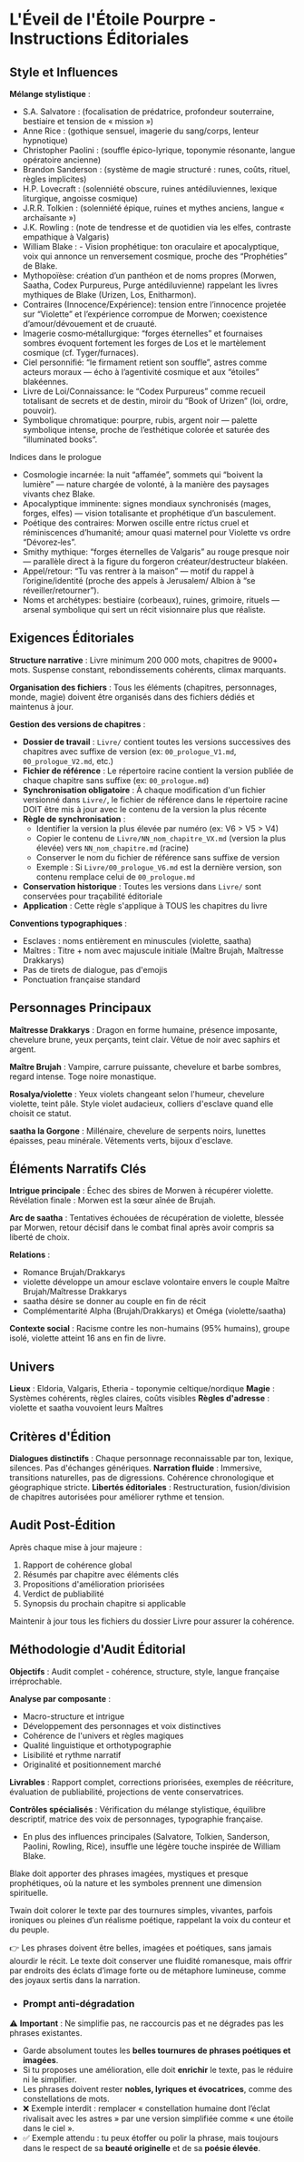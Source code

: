 # L'Éveil de l'Étoile Pourpre - Instructions Éditoriales

## Style et Influences

**Mélange stylistique** :
- S.A. Salvatore : (focalisation de prédatrice, profondeur souterraine, bestiaire et tension de « mission »)
- Anne Rice : (gothique sensuel, imagerie du sang/corps, lenteur hypnotique)
- Christopher Paolini : (souffle épico-lyrique, toponymie résonante, langue opératoire ancienne)
- Brandon Sanderson :  (système de magie structuré : runes, coûts, rituel, règles implicites)
- H.P. Lovecraft : (solenniété obscure, ruines antédiluviennes, lexique liturgique, angoisse cosmique)
- J.R.R. Tolkien : (solenniété épique, ruines et mythes anciens, langue « archaïsante »)
- J.K. Rowling :  (note de tendresse et de quotidien via les elfes, contraste empathique à Valgaris)
- William Blake : <Blake>- Vision prophétique: ton oraculaire et apocalyptique, voix qui annonce un renversement cosmique, proche des
“Prophéties” de Blake.
- Mythopoïèse: création d’un panthéon et de noms propres (Morwen, Saatha, Codex Purpureus, Purge antédiluvienne)
rappelant les livres mythiques de Blake (Urizen, Los, Enitharmon).
- Contraires (Innocence/Expérience): tension entre l’innocence projetée sur “Violette” et l’expérience corrompue de
Morwen; coexistence d’amour/dévouement et de cruauté.
- Imagerie cosmo‑métallurgique: “forges éternelles” et fournaises sombres évoquent fortement les forges de Los et le
martèlement cosmique (cf. Tyger/furnaces).
- Ciel personnifié: “le firmament retient son souffle”, astres comme acteurs moraux — écho à l’agentivité cosmique et
aux “étoiles” blakéennes.
- Livre de Loi/Connaissance: le “Codex Purpureus” comme recueil totalisant de secrets et de destin, miroir du “Book of
Urizen” (loi, ordre, pouvoir).
- Symbolique chromatique: pourpre, rubis, argent noir — palette symbolique intense, proche de l’esthétique colorée et
saturée des “illuminated books”.

Indices dans le prologue

- Cosmologie incarnée: la nuit “affamée”, sommets qui “boivent la lumière” — nature chargée de volonté, à la manière des
paysages vivants chez Blake.
- Apocalyptique imminente: signes mondiaux synchronisés (mages, forges, elfes) — vision totalisante et prophétique d’un
basculement.
- Poétique des contraires: Morwen oscille entre rictus cruel et réminiscences d’humanité; amour quasi maternel pour
Violette vs ordre “Dévorez‑les”.
- Smithy mythique: “forges éternelles de Valgaris” au rouge presque noir — parallèle direct à la figure du forgeron
créateur/destructeur blakéen.
- Appel/retour: “Tu vas rentrer à la maison” — motif du rappel à l’origine/identité (proche des appels à Jerusalem/
Albion à “se réveiller/retourner”).
- Noms et archétypes: bestiaire (corbeaux), ruines, grimoire, rituels — arsenal symbolique qui sert un récit visionnaire
plus que réaliste.</Blake>

## Exigences Éditoriales

**Structure narrative** : Livre minimum 200 000 mots, chapitres de 9000+ mots. Suspense constant, rebondissements cohérents, climax marquants.

**Organisation des fichiers** : Tous les éléments (chapitres, personnages, monde, magie) doivent être organisés dans des fichiers dédiés et maintenus à jour.

**Gestion des versions de chapitres** :
- **Dossier de travail** : `Livre/` contient toutes les versions successives des chapitres avec suffixe de version (ex: `00_prologue_V1.md`, `00_prologue_V2.md`, etc.)
- **Fichier de référence** : Le répertoire racine contient la version publiée de chaque chapitre sans suffixe (ex: `00_prologue.md`)
- **Synchronisation obligatoire** : À chaque modification d'un fichier versionné dans `Livre/`, le fichier de référence dans le répertoire racine DOIT être mis à jour avec le contenu de la version la plus récente
- **Règle de synchronisation** :
  - Identifier la version la plus élevée par numéro (ex: V6 > V5 > V4)
  - Copier le contenu de `Livre/NN_nom_chapitre_VX.md` (version la plus élevée) vers `NN_nom_chapitre.md` (racine)
  - Conserver le nom du fichier de référence sans suffixe de version
  - Exemple : Si `Livre/00_prologue_V6.md` est la dernière version, son contenu remplace celui de `00_prologue.md`
- **Conservation historique** : Toutes les versions dans `Livre/` sont conservées pour traçabilité éditoriale
- **Application** : Cette règle s'applique à TOUS les chapitres du livre

**Conventions typographiques** :
- Esclaves : noms entièrement en minuscules (violette, saatha)
- Maîtres : Titre + nom avec majuscule initiale (Maître Brujah, Maîtresse Drakkarys)
- Pas de tirets de dialogue, pas d'emojis
- Ponctuation française standard

## Personnages Principaux

**Maîtresse Drakkarys** : Dragon en forme humaine, présence imposante, chevelure brune, yeux perçants, teint clair. Vêtue de noir avec saphirs et argent.

**Maître Brujah** : Vampire, carrure puissante, chevelure et barbe sombres, regard intense. Toge noire monastique.

**Rosalya/violette** : Yeux violets changeant selon l'humeur, chevelure violette, teint pâle. Style violet audacieux, colliers d'esclave quand elle choisit ce statut.

**saatha la Gorgone** : Millénaire, chevelure de serpents noirs, lunettes épaisses, peau minérale. Vêtements verts, bijoux d'esclave.

## Éléments Narratifs Clés

**Intrigue principale** : Échec des sbires de Morwen à récupérer violette. Révélation finale : Morwen est la sœur aînée de Brujah.

**Arc de saatha** : Tentatives échouées de récupération de violette, blessée par Morwen, retour décisif dans le combat final après avoir compris sa liberté de choix.

**Relations** : 
- Romance Brujah/Drakkarys
- violette développe un amour esclave volontaire envers le couple Maître Brujah/Maîtresse Drakkarys
- saatha désire se donner au couple en fin de récit
- Complémentarité Alpha (Brujah/Drakkarys) et Oméga (violette/saatha)

**Contexte social** : Racisme contre les non-humains (95% humains), groupe isolé, violette atteint 16 ans en fin de livre.

## Univers

**Lieux** : Eldoria, Valgaris, Etheria - toponymie celtique/nordique
**Magie** : Systèmes cohérents, règles claires, coûts visibles
**Règles d'adresse** : violette et saatha vouvoient leurs Maîtres

## Critères d'Édition

**Dialogues distinctifs** : Chaque personnage reconnaissable par ton, lexique, silences. Pas d'échanges génériques.
**Narration fluide** : Immersive, transitions naturelles, pas de digressions. Cohérence chronologique et géographique stricte.
**Libertés éditoriales** : Restructuration, fusion/division de chapitres autorisées pour améliorer rythme et tension.

## Audit Post-Édition

Après chaque mise à jour majeure :
1. Rapport de cohérence global
2. Résumés par chapitre avec éléments clés
3. Propositions d'amélioration priorisées
4. Verdict de publiabilité
5. Synopsis du prochain chapitre si applicable

Maintenir à jour tous les fichiers du dossier Livre pour assurer la cohérence.

## Méthodologie d'Audit Éditorial

**Objectifs** : Audit complet - cohérence, structure, style, langue française irréprochable.

**Analyse par composante** :
- Macro-structure et intrigue
- Développement des personnages et voix distinctives 
- Cohérence de l'univers et règles magiques
- Qualité linguistique et orthotypographie
- Lisibilité et rythme narratif
- Originalité et positionnement marché

**Livrables** : Rapport complet, corrections priorisées, exemples de réécriture, évaluation de publiabilité, projections de vente conservatrices.

**Contrôles spécialisés** : Vérification du mélange stylistique, équilibre descriptif, matrice des voix de personnages, typographie française.
- En plus des influences principales (Salvatore, Tolkien, Sanderson, Paolini, Rowling, Rice), insuffle une légère touche inspirée de William Blake.

Blake doit apporter des phrases imagées, mystiques et presque prophétiques, où la nature et les symboles prennent une dimension spirituelle.

Twain doit colorer le texte par des tournures simples, vivantes, parfois ironiques ou pleines d’un réalisme poétique, rappelant la voix du conteur et du peuple.

👉 Les phrases doivent être belles, imagées et poétiques, sans jamais alourdir le récit. Le texte doit conserver une fluidité romanesque, mais offrir par endroits des éclats d’image forte ou de métaphore lumineuse, comme des joyaux sertis dans la narration.
- ### Prompt anti-dégradation

⚠️ **Important** : Ne simplifie pas, ne raccourcis pas et ne dégrades pas les phrases existantes.

* Garde absolument toutes les **belles tournures de phrases poétiques et imagées**.
* Si tu proposes une amélioration, elle doit **enrichir** le texte, pas le réduire ni le simplifier.
* Les phrases doivent rester **nobles, lyriques et évocatrices**, comme des constellations de mots.
* ❌ Exemple interdit : remplacer « constellation humaine dont l’éclat rivalisait avec les astres » par une version simplifiée comme « une étoile dans le ciel ».
* ✅ Exemple attendu : tu peux étoffer ou polir la phrase, mais toujours dans le respect de sa **beauté originelle** et de sa **poésie élevée**.